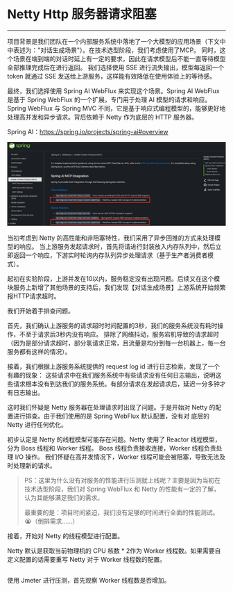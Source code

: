 # Netty Http 服务器请求阻塞

---

项目背景是我们团队在一个内部服务系统中落地了一个大模型的应用场景（下文中中表述为："对话生成场景"）。在技术选型阶段，我们考虑使用了MCP。
同时，这个场景在端到端的对话时延上有一定的要求，因此在请求模型后不能一直等待模型全部推理完成后在进行返回。
我们选择使用 SSE 进行流失输出，模型每返回一个 token 就通过 SSE 发送给上游服务，这样能有效降低在使用体验上的等待感。

最终，我们选择使用 Spring AI WebFlux 来实现这个场景。Spring AI WebFlux 是基于 Spring WebFlux 的一个扩展，专门用于处理 AI 模型的请求和响应。
Spring WebFlux 与 Spring MVC 不同，它是基于响应式编程模型的，能够更好地处理高并发和异步请求。背后依赖于 Netty 作为底层的 HTTP 服务器。

Spring AI：https://spring.io/projects/spring-ai#overview

![image-20250824124417317](01-NettyHttpServerRequestBlocking.assets/image-20250824124417317.png)

当初考虑到 Netty 的高性能和非阻塞特性，我们采用了异步回推的方式来处理模型的响应。
当上游服务发起请求时，首先将请进行封装放入内存队列中，然后立即返回一个响应，下游实时轮询内存队列异步处理请求（基于生产者消费者模式）。

起初在实验阶段，上游并发在10以内，服务稳定没有出现问题。后续又在这个模块服务上新增了其他场景的支持后，我们发现【对话生成场景】上游系统开始频繁报HTTP请求超时。

我们开始着手排查问题。

首先，我们确认上游服务的请求超时时间配置的3秒，我们的服务系统没有耗时操作，不至于请求后3秒内没有响应。
排除了网络抖动，服务宕机导致的请求超时（因为是部分请求超时，部分氢请求正常，且流量是均分到每一台机器上，每一台服务都有这样的情况）。

接着，我们根据上游服务系统提供的 request log id 进行日志检索，发现了一个有趣的现象：
这些请求中在我们服务系统中有些请求没有任何日志输出，说明这些请求根本没有到达我们的服务系统。有部分请求在发起请求后，延迟一分多钟才有日志输出。

这时我们怀疑是 Netty 服务器在处理请求时出现了问题。于是开始对 Netty 的配置进行排查。由于我们使用的是 Spring WebFlux 默认配置，没有对 底层的 Netty 进行任何优化。

初步认定是 Netty 的线程模型可能存在问题。Netty 使用了 Reactor 线程模型，分为 Boss 线程和 Worker 线程。 Boss 线程负责接收连接，Worker 线程负责处理 I/O 操作。
我们怀疑在高并发情况下，Worker 线程可能会被阻塞，导致无法及时处理新的请求。

> PS：这里为什么没有对服务的性能进行压测就上线呢？主要是因为当初在技术选型阶段，我们对 Spring WebFlux 和 Netty 的性能有一定的了解，认为其能够满足我们的需求。
> 
> 最重要的是：项目时间紧迫，我们没有足够的时间进行全面的性能测试。😭（倒排需求......）

接着，开始对 Netty 的线程模型进行配置。


Netty 默认是获取当前物理机的 CPU 核数 * 2作为 Worker 线程数。如果需要自定义配置的话需要重写 Netty 对于 Worker 线程数的配置。

```java

```

使用 Jmeter 进行压测，首先观察 Worker 线程数是否增加。
